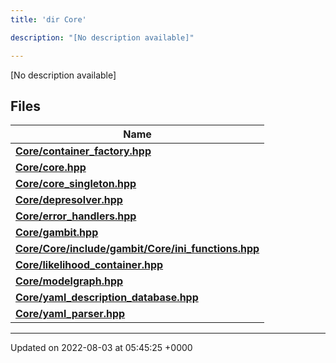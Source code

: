 ```yaml
---
title: 'dir Core'

description: "[No description available]"

---
```







[No description available]

## Files

| Name           |
| -------------- |
| **[Core/container_factory.hpp](/documentation/code/main/files/container__factory_8hpp/#file-container-factory.hpp)**  |
| **[Core/core.hpp](/documentation/code/main/files/core_8hpp/#file-core.hpp)**  |
| **[Core/core_singleton.hpp](/documentation/code/main/files/core__singleton_8hpp/#file-core-singleton.hpp)**  |
| **[Core/depresolver.hpp](/documentation/code/main/files/depresolver_8hpp/#file-depresolver.hpp)**  |
| **[Core/error_handlers.hpp](/documentation/code/main/files/error__handlers_8hpp/#file-error-handlers.hpp)**  |
| **[Core/gambit.hpp](/documentation/code/main/files/gambit_8hpp/#file-gambit.hpp)**  |
| **[Core/Core/include/gambit/Core/ini_functions.hpp](/documentation/code/main/files/core_2include_2gambit_2core_2ini__functions_8hpp/#file-core/include/gambit/core/ini-functions.hpp)**  |
| **[Core/likelihood_container.hpp](/documentation/code/main/files/likelihood__container_8hpp/#file-likelihood-container.hpp)**  |
| **[Core/modelgraph.hpp](/documentation/code/main/files/modelgraph_8hpp/#file-modelgraph.hpp)**  |
| **[Core/yaml_description_database.hpp](/documentation/code/main/files/yaml__description__database_8hpp/#file-yaml-description-database.hpp)**  |
| **[Core/yaml_parser.hpp](/documentation/code/main/files/yaml__parser_8hpp/#file-yaml-parser.hpp)**  |






-------------------------------

Updated on 2022-08-03 at 05:45:25 +0000

